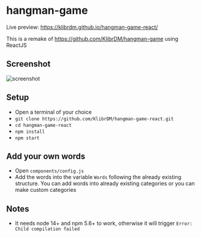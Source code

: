 # hangman-game
Live preview: https://klibrdm.github.io/hangman-game-react/

This is a remake of https://github.com/KlibrDM/hangman-game using ReactJS

## Screenshot
![screenshot](https://i.imgur.com/tXeip1P.jpg)
## Setup
* Open a terminal of your choice
* `git clone https://github.com/KlibrDM/hangman-game-react.git`
* `cd hangman-game-react`
* `npm install`
* `npm start`
## Add your own words
* Open `components/config.js`
* Add the words into the variable `Words` following the already existing structure. You can add words into already existing categories or you can make custom categories
## Notes
* It needs node 14+ and npm 5.6+ to work, otherwise it will trigger  `Error: Child compilation failed`

